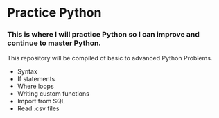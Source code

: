 # Practice Python

### This is where I will practice Python so I can improve and continue to master Python. 

This repository will be compiled of basic to advanced Python Problems. 
- Syntax
- If statements
- Where loops
- Writing custom functions
- Import from SQL
- Read .csv files